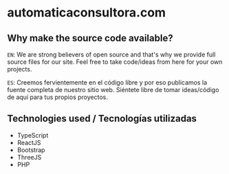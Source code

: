 # automaticaconsultora.com
## Why make the source code available?

`EN`: We are strong believers of open source and that's why we provide full source files for our site. Feel free to take code/ideas from here for your own projects.

`ES`: Creemos fervientemente en el código libre y por eso publicamos la fuente completa de nuestro sitio web. Siéntete libre de tomar ideas/código de aquí para tus propios proyectos.

## Technologies used / Tecnologías utilizadas

- TypeScript
- ReactJS
- Bootstrap
- ThreeJS
- PHP
